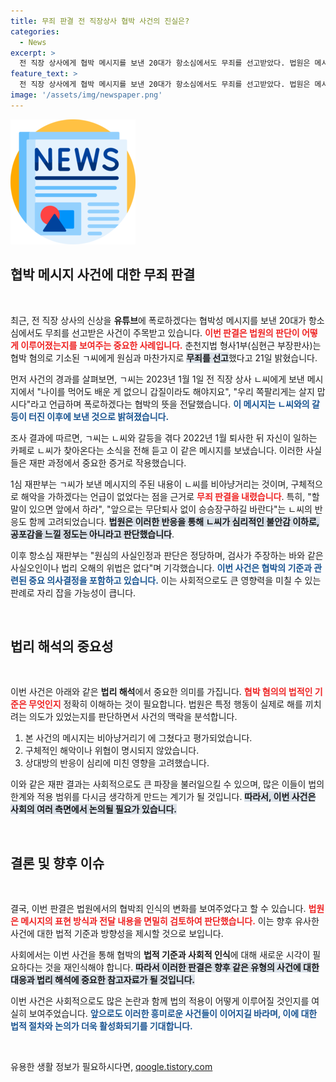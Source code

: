 ```yaml
---
title: 무죄 판결 전 직장상사 협박 사건의 진실은?
categories:
  - News
excerpt: >
  전 직장 상사에게 협박 메시지를 보낸 20대가 항소심에서도 무죄를 선고받았다. 법원은 메시지의 비아냥거림이 해악을 느낄 정도의 협박으로 볼 수 없다고 판단했다. 과연 이러한 판결이 사회에 어떤 영향을 미칠지 주목된다!
feature_text: >
  전 직장 상사에게 협박 메시지를 보낸 20대가 항소심에서도 무죄를 선고받았다. 법원은 메시지의 비아냥거림이 해악을 느낄 정도의 협박으로 볼 수 없다고 판단했다. 과연 이러한 판결이 사회에 어떤 영향을 미칠지 주목된다!
image: '/assets/img/newspaper.png'
---
```


<p><img src="/assets/img/newspaper.png" alt="kimp 속보" /></p>

<h2 data-ke-size="size26">협박 메시지 사건에 대한 무죄 판결</h2>

<p data-ke-size="size16">&nbsp;</p>

<p>최근, 전 직장 상사의 신상을 <b>유튜브</b>에 폭로하겠다는 협박성 메시지를 보낸 20대가 항소심에서도 무죄를 선고받은 사건이 주목받고 있습니다. <b><span style="color: #ee2323;">이번 판결은 법원의 판단이 어떻게 이루어졌는지를 보여주는 중요한 사례입니다.</span></b> 춘천지법 형사1부(심현근 부장판사)는 협박 혐의로 기소된 ㄱ씨에게 원심과 마찬가지로 <b><span style="background-color: #21538527;">무죄를 선고</span></b>했다고 21일 밝혔습니다. </p>

<p>먼저 사건의 경과를 살펴보면, ㄱ씨는 2023년 1월 1일 전 직장 상사 ㄴ씨에게 보낸 메시지에서 "나이를 먹어도 배운 게 없으니 갑질이라도 해야지요", "우리 쪽팔리게는 살지 맙시다"라고 언급하며 폭로하겠다는 협박의 뜻을 전달했습니다. <b><span style="color: #1a5490;">이 메시지는 ㄴ씨와의 갈등이 터진 이후에 보낸 것으로 밝혀졌습니다.</span></b> </p>

<p>조사 결과에 따르면, ㄱ씨는 ㄴ씨와 갈등을 겪다 2022년 1월 퇴사한 뒤 자신이 일하는 카페로 ㄴ씨가 찾아온다는 소식을 전해 듣고 이 같은 메시지를 보냈습니다. 이러한 사실들은 재판 과정에서 중요한 증거로 작용했습니다. </p>

<p>1심 재판부는 ㄱ씨가 보낸 메시지의 주된 내용이 ㄴ씨를 비아냥거리는 것이며, 구체적으로 해악을 가하겠다는 언급이 없었다는 점을 근거로 <b><span style="color: #ee2323;">무죄 판결을 내렸습니다</span></b>. 특히, "할 말이 있으면 앞에서 하라", "앞으로는 무단퇴사 없이 승승장구하길 바란다"는 ㄴ씨의 반응도 함께 고려되었습니다. <b><span style="background-color: #21538527;">법원은 이러한 반응을 통해 ㄴ씨가 심리적인 불안감 이하로, 공포감을 느낄 정도는 아니라고 판단했습니다</span></b>. </p>

<p>이후 항소심 재판부는 "원심의 사실인정과 판단은 정당하며, 검사가 주장하는 바와 같은 사실오인이나 법리 오해의 위법은 없다"며 기각했습니다. <b><span style="color: #1a5490;">이번 사건은 협박의 기준과 관련된 중요 의사결정을 포함하고 있습니다.</span></b> 이는 사회적으로도 큰 영향력을 미칠 수 있는 판례로 자리 잡을 가능성이 큽니다. </p>

<p data-ke-size="size16">&nbsp;</p>

<h2 data-ke-size="size26">법리 해석의 중요성</h2>

<p data-ke-size="size16">&nbsp;</p>

<p>이번 사건은 아래와 같은 <b>법리 해석</b>에서 중요한 의미를 가집니다. <b><span style="color: #ee2323;">협박 혐의의 법적인 기준은 무엇인지</span></b> 정확히 이해하는 것이 필요합니다. 법원은 특정 행동이 실제로 해를 끼치려는 의도가 있었는지를 판단하면서 사건의 맥락을 분석합니다. </p>

<ol>
    <li>본 사건의 메시지는 비아냥거리기 에 그쳤다고 평가되었습니다.</li>
    <li>구체적인 해악이나 위협이 명시되지 않았습니다.</li>
    <li>상대방의 반응이 심리에 미친 영향을 고려했습니다.</li>
</ol>

<p>이와 같은 재판 결과는 사회적으로도 큰 파장을 불러일으킬 수 있으며, 많은 이들이 법의 한계와 적용 범위를 다시금 생각하게 만드는 계기가 될 것입니다. <b><span style="background-color: #21538527;">따라서, 이번 사건은 사회의 여러 측면에서 논의될 필요가 있습니다.</span></b></p>

<p data-ke-size="size16">&nbsp;</p>

<h2 data-ke-size="size26">결론 및 향후 이슈</h2>

<p data-ke-size="size16">&nbsp;</p>

<p>결국, 이번 판결은 법원에서의 협박죄 인식의 변화를 보여주었다고 할 수 있습니다. <b><span style="color: #ee2323;">법원은 메시지의 표현 방식과 전달 내용을 면밀히 검토하여 판단했습니다.</span></b> 이는 향후 유사한 사건에 대한 법적 기준과 방향성을 제시할 것으로 보입니다. </p>

<p>사회에서는 이번 사건을 통해 협박의 <b>법적 기준과 사회적 인식</b>에 대해 새로운 시각이 필요하다는 것을 재인식해야 합니다. <b><span style="background-color: #21538527;">따라서 이러한 판결은 향후 같은 유형의 사건에 대한 대응과 법리 해석에 중요한 참고자료가 될 것입니다.</span></b> </p>

<p>이번 사건은 사회적으로도 많은 논란과 함께 법의 적용이 어떻게 이루어질 것인지를 여실히 보여주었습니다. <b><span style="color: #1a5490;">앞으로도 이러한 흥미로운 사건들이 이어지길 바라며, 이에 대한 법적 절차와 논의가 더욱 활성화되기를 기대합니다.</span></b></p>

<p data-ke-size="size16">&nbsp;</p>
유용한 생활 정보가 필요하시다면, <a href="https://qoogle.tistory.com" rel="dofollow">qoogle.tistory.com</a>


